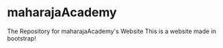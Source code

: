 # maharajaAcademy
The Repository for maharajaAcademy's Website
This is a website made in bootstrap!
